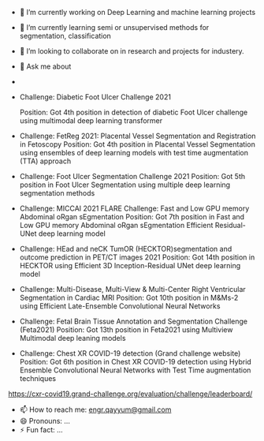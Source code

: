 
- 🔭 I’m currently working on Deep Learning and machine learning projects
- 🌱 I’m currently learning semi or unsupervised methods for segmentation, classification
- 👯 I’m looking to collaborate on in research and projects for industery.
- 💬 Ask me about 
- 
- Challenge: Diabetic Foot Ulcer Challenge 2021
  
  Position: Got 4th position in detection of diabetic Foot Ulcer challenge using multimodal deep learning transformer 

- Challenge: FetReg 2021: Placental Vessel Segmentation and Registration in Fetoscopy
Position: Got 4th position in Placental Vessel Segmentation using ensembles of deep learning models with test time augmentation (TTA) approach

- Challenge: Foot Ulcer Segmentation Challenge 2021
Position: Got 5th position in Foot Ulcer Segmentation using multiple deep learning segmentation methods

- Challenge: MICCAI 2021 FLARE Challenge: Fast and Low GPU memory Abdominal oRgan sEgmentation
Position: Got 7th position in Fast and Low GPU memory Abdominal oRgan sEgmentation Efficient Residual-UNet deep learning model

- Challenge: HEad and neCK TumOR (HECKTOR)segmentation and outcome prediction in PET/CT images 2021
Position: Got 14th position in HECKTOR using Efficient 3D Inception-Residual UNet deep learning model

- Challenge: Multi-Disease, Multi-View & Multi-Center Right Ventricular Segmentation in Cardiac MRI 
Position: Got 10th position in M&Ms-2 using Efficient Late-Ensemble Convolutional Neural Networks

- Challenge: Fetal Brain Tissue Annotation and Segmentation Challenge (Feta2021)
Position: Got 13th position in Feta2021 using Multiview Multimodal deep leaning models

- Challenge: Chest XR COVID-19 detection (Grand challenge website)
Position: Got 6th position in Chest XR COVID-19 detection using Hybrid Ensemble Convolutional Neural Networks with Test Time augmentation techniques

https://cxr-covid19.grand-challenge.org/evaluation/challenge/leaderboard/

- 📫 How to reach me: engr.qayyum@gmail.com
- 😄 Pronouns: ...
- ⚡ Fun fact: ...
